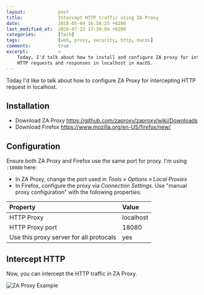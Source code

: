 ```yaml
---
layout:            post
title:             Intercept HTTP traffic using ZA Proxy
date:              2018-05-04 16:58:25 +0200
last_modified_at:  2018-07-22 17:39:04 +0200
categories:        [tech]
tags:              [web, proxy, security, http, macos]
comments:          true
excerpt:           >
    Today, I'd talk about how to install and configure ZA proxy for intercepting
    HTTP requests and responses in localhost in macOS.
---
```


Today I'd like to talk about how to configure ZA Proxy for intercepting HTTP
request in localhost.

## Installation

- Download ZA Proxy <https://github.com/zaproxy/zaproxy/wiki/Downloads>
- Download Firefox <https://www.mozilla.org/en-US/firefox/new/>

## Configuration

Ensure both ZA Proxy and Firefox use the same port for proxy. I'm using `:18080`
here:

- In ZA Proxy, change the port used in _Tools » Options » Local Proxies_
- In Firefox, configure the proxy via _Connection Settings_. Use "manual
proxy configuration" with the following properties:

Property | Value
:--- | :---
HTTP Proxy | localhost
HTTP Proxy port | 18080
Use this proxy server for all protocals | yes

## Intercept HTTP

Now, you can intercept the HTTP traffic in ZA Proxy.

<img src="{{ site.url }}/assets/20180505-zaproxy.png" alt="ZA Proxy Example">
